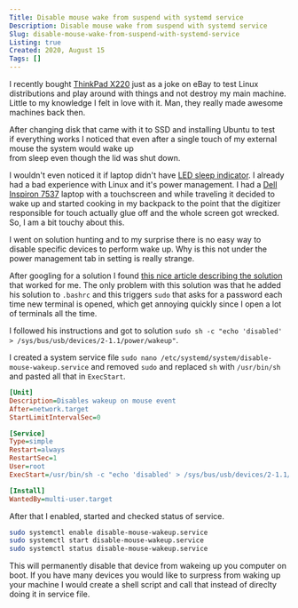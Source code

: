 ```yaml
---
Title: Disable mouse wake from suspend with systemd service
Description: Disable mouse wake from suspend with systemd service
Slug: disable-mouse-wake-from-suspend-with-systemd-service
Listing: true
Created: 2020, August 15
Tags: []
---
```


I recently bought [ThinkPad X220](https://www.laptopmag.com/reviews/laptops/lenovo-thinkpad-x220) just as a joke on eBay to test Linux distributions and play around with things and not destroy my main machine. Little to my knowledge I felt in love with it. Man, they really made awesome machines back then.

After changing disk that came with it to SSD and installing Ubuntu to test if everything works I noticed that even after a single touch of my external mouse the system would wake up from sleep even though the lid was shut down.

I wouldn't even noticed it if laptop didn't have [LED sleep indicator](https://support.lenovo.com/lk/en/solutions/~/media/Images/ContentImages/p/pd025386_x1_status_03.ashx?w=426&h=262). I already had a bad experience with Linux and it's power management. I had a [Dell Inspiron 7537](https://www.pcmag.com/reviews/dell-inspiron-15-7537) laptop with a touchscreen and while traveling it decided to wake up and started cooking in my backpack to the point that the digitizer responsible for touch actually glue off and the whole screen got wrecked. So, I am a bit touchy about this.

I went on solution hunting and to my surprise there is no easy way to disable specific devices to perform wake up. Why is this not under the power management tab in setting is really strange.

After googling for a solution I found [this nice article describing the solution](https://codetrips.com/2020/03/18/ubuntu-disable-mouse-wake-from-suspend/) that worked for me. The only problem with this solution was that he added his solution to `.bashrc` and this triggers `sudo` that asks for a password each time new terminal is opened, which get annoying quickly since I open a lot of terminals all the time.

I followed his instructions and got to solution `sudo sh -c "echo 'disabled' > /sys/bus/usb/devices/2-1.1/power/wakeup"`.

I created a system service file `sudo nano /etc/systemd/system/disable-mouse-wakeup.service` and removed `sudo` and replaced `sh` with `/usr/bin/sh` and pasted all that in `ExecStart`.

```ini
[Unit]
Description=Disables wakeup on mouse event
After=network.target
StartLimitIntervalSec=0

[Service]
Type=simple
Restart=always
RestartSec=1
User=root
ExecStart=/usr/bin/sh -c "echo 'disabled' > /sys/bus/usb/devices/2-1.1/power/wakeup"

[Install]
WantedBy=multi-user.target
```

After that I enabled, started and checked status of service.

```sh
sudo systemctl enable disable-mouse-wakeup.service
sudo systemctl start disable-mouse-wakeup.service
sudo systemctl status disable-mouse-wakeup.service
```

This will permanently disable that device from wakeing up you computer on boot. If you have many devices you would like to surpress from waking up your machine I would create a shell script and call that instead of direclty doing it in service file.
